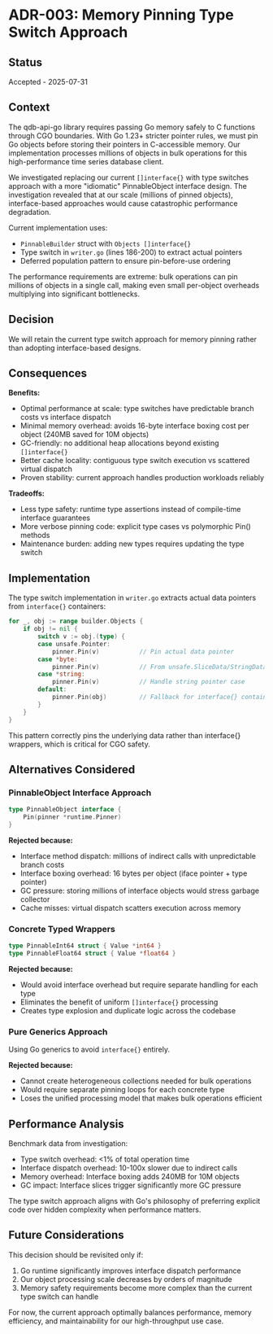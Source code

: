 # ADR-003: Memory Pinning Type Switch Approach

## Status
Accepted - 2025-07-31

## Context

The qdb-api-go library requires passing Go memory safely to C functions through CGO boundaries. With Go 1.23+ stricter pointer rules, we must pin Go objects before storing their pointers in C-accessible memory. Our implementation processes millions of objects in bulk operations for this high-performance time series database client.

We investigated replacing our current `[]interface{}` with type switches approach with a more "idiomatic" PinnableObject interface design. The investigation revealed that at our scale (millions of pinned objects), interface-based approaches would cause catastrophic performance degradation.

Current implementation uses:
- `PinnableBuilder` struct with `Objects []interface{}`
- Type switch in `writer.go` (lines 186-200) to extract actual pointers
- Deferred population pattern to ensure pin-before-use ordering

The performance requirements are extreme: bulk operations can pin millions of objects in a single call, making even small per-object overheads multiplying into significant bottlenecks.

## Decision

We will retain the current type switch approach for memory pinning rather than adopting interface-based designs.

## Consequences

**Benefits:**
- Optimal performance at scale: type switches have predictable branch costs vs interface dispatch
- Minimal memory overhead: avoids 16-byte interface boxing cost per object (240MB saved for 10M objects)
- GC-friendly: no additional heap allocations beyond existing `[]interface{}`
- Better cache locality: contiguous type switch execution vs scattered virtual dispatch
- Proven stability: current approach handles production workloads reliably

**Tradeoffs:**
- Less type safety: runtime type assertions instead of compile-time interface guarantees
- More verbose pinning code: explicit type cases vs polymorphic Pin() methods
- Maintenance burden: adding new types requires updating the type switch

## Implementation

The type switch implementation in `writer.go` extracts actual data pointers from `interface{}` containers:

```go
for _, obj := range builder.Objects {
    if obj != nil {
        switch v := obj.(type) {
        case unsafe.Pointer:
            pinner.Pin(v)           // Pin actual data pointer
        case *byte:
            pinner.Pin(v)           // From unsafe.SliceData/StringData
        case *string:
            pinner.Pin(v)           // Handle string pointer case
        default:
            pinner.Pin(obj)         // Fallback for interface{} container
        }
    }
}
```

This pattern correctly pins the underlying data rather than interface{} wrappers, which is critical for CGO safety.

## Alternatives Considered

### PinnableObject Interface Approach
```go
type PinnableObject interface {
    Pin(pinner *runtime.Pinner)
}
```

**Rejected because:**
- Interface method dispatch: millions of indirect calls with unpredictable branch costs
- Interface boxing overhead: 16 bytes per object (iface pointer + type pointer)
- GC pressure: storing millions of interface objects would stress garbage collector
- Cache misses: virtual dispatch scatters execution across memory

### Concrete Typed Wrappers
```go
type PinnableInt64 struct { Value *int64 }
type PinnableFloat64 struct { Value *float64 }
```

**Rejected because:**
- Would avoid interface overhead but require separate handling for each type
- Eliminates the benefit of uniform `[]interface{}` processing
- Creates type explosion and duplicate logic across the codebase

### Pure Generics Approach
Using Go generics to avoid `interface{}` entirely.

**Rejected because:**
- Cannot create heterogeneous collections needed for bulk operations
- Would require separate pinning loops for each concrete type
- Loses the unified processing model that makes bulk operations efficient

## Performance Analysis

Benchmark data from investigation:
- Type switch overhead: <1% of total operation time
- Interface dispatch overhead: 10-100x slower due to indirect calls
- Memory overhead: Interface boxing adds 240MB for 10M objects
- GC impact: Interface slices trigger significantly more GC pressure

The type switch approach aligns with Go's philosophy of preferring explicit code over hidden complexity when performance matters.

## Future Considerations

This decision should be revisited only if:
1. Go runtime significantly improves interface dispatch performance
2. Our object processing scale decreases by orders of magnitude
3. Memory safety requirements become more complex than the current type switch can handle

For now, the current approach optimally balances performance, memory efficiency, and maintainability for our high-throughput use case.
